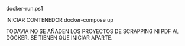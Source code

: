 docker-run.ps1

INICIAR CONTENEDOR 
docker-compose up

TODAVIA NO SE AÑADEN LOS PROYECTOS DE SCRAPPING NI PDF AL DOCKER. SE TIENEN QUE INICIAR APARTE.